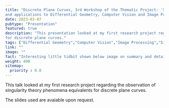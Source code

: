 ```yaml
---
title: "Discrete Plane Curves, 3rd Workshop of the Thematic Project: 'Singularity Theory
and applications to Differential Geometry, Computer Vision and Image Processing'"
date: 2023-03-07
pubtype: "Presentation"
featured: true
description: "This presentation looked at my first research project regarding the observation of singularity theory phenomena equivalents
for discrete plane curves."
tags: ["Differential Geometry","Computer Vision","Image Processing","Singularity Theory","Discrete Differential Geometry"]
link: ""
image: ""
fact: "Interesting little tidbit shown below image on summary and detail page"
weight: 400
sitemap:
  priority : 0.8
---
```


This talk looked at my first research project regarding the observation of singularity theory phenomena equivalents
for discrete plane curves.

The slides used are avaiable upon request.

